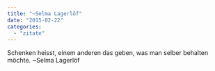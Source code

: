 ```yaml
---
title: "~Selma Lagerlöf"
date: "2015-02-22"
categories: 
  - "zitate"
---
```


Schenken heisst, einem anderen das geben, was man selber behalten möchte. ~Selma Lagerlöf

